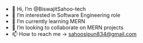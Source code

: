 - 👋 Hi, I’m @BiswajitSahoo-tech
- 👀 I’m interested in Software Engineering role
- 🌱 I’m currently learning MERN 
- 💞️ I’m looking to collaborate on MERN projects
- 📫 How to reach me -> [sahoosipun834@gmail.com](sahoosipun834@gmail.com)

<!---
BiswajitSahoo-tech/BiswajitSahoo-tech is a ✨ special ✨ repository because its `README.md` (this file) appears on your GitHub profile.
You can click the Preview link to take a look at your changes.
--->
